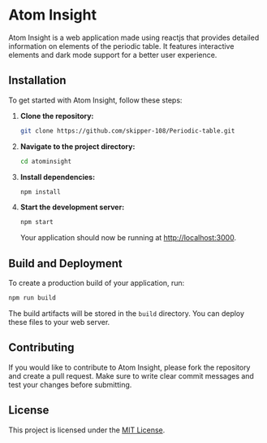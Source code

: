# Atom Insight

Atom Insight is a web application made using reactjs that provides detailed information on elements of the periodic table. It features interactive elements and dark mode support for a better user experience.

## Installation

To get started with Atom Insight, follow these steps:

1. **Clone the repository:**

   ```bash
   git clone https://github.com/skipper-108/Periodic-table.git
   ```

2. **Navigate to the project directory:**

   ```bash
   cd atominsight
   ```

3. **Install dependencies:**

   ```bash
   npm install
   ```

4. **Start the development server:**

   ```bash
   npm start
   ```

   Your application should now be running at [http://localhost:3000](http://localhost:3000).

## Build and Deployment

To create a production build of your application, run:

```bash
npm run build
```

The build artifacts will be stored in the `build` directory. You can deploy these files to your web server.

## Contributing

If you would like to contribute to Atom Insight, please fork the repository and create a pull request. Make sure to write clear commit messages and test your changes before submitting.

## License

This project is licensed under the [MIT License](LICENSE).

